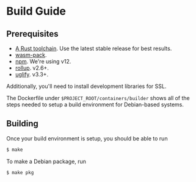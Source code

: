 # Build Guide

## Prerequisites

* [A Rust toolchain](https://rustup.rs/). Use the latest stable release for best
  results.
* [wasm-pack](https://rustwasm.github.io/wasm-pack/installer/).
* [npm](https://www.npmjs.com/get-npm). We're using v12.
* [rollup](https://www.npmjs.com/package/rollup). v2.6+.
* [uglify](https://www.npmjs.com/package/uglify-es). v3.3+.

Additionally, you'll need to install development libraries for SSL.

The Dockerfile under `$PROJECT_ROOT/containers/builder` shows all of the steps
needed to setup a build environment for Debian-based systems.

## Building

Once your build environment is setup, you should be able to run

```sh
$ make
```

To make a Debian package, run

```sh
$ make pkg
```

